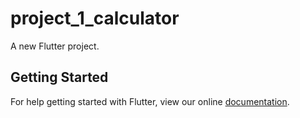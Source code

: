 # project_1_calculator

A new Flutter project.

## Getting Started

For help getting started with Flutter, view our online
[documentation](https://flutter.io/).
